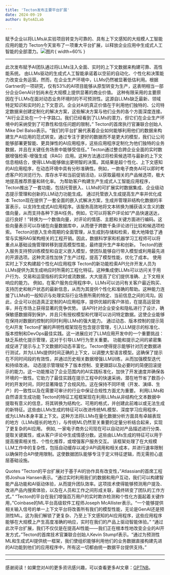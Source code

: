 ```yaml
---
title: 'Tecton发布主要平台扩展'
date: 2024-09-19
author: ByteAILab

---
```


赋予企业以将LLMs从实验项目转变为可靠的、具有上下文感知的大规模人工智能应用的能力
Tecton今天宣布了一项重大平台扩展，以释放企业应用中生成式人工智能的全部潜力。![图片](https://ai-techpark.com/wp-content/uploads/2024/09/Tecton-960x540.jpg){ width=60% }

---
此次发布赋予AI团队通过将LLMs注入全面、实时的上下文数据来构建可靠、高性能系统。
由LLMs驱动的生成式人工智能承诺着以空前的自动化、个性化和决策能力改变业务运营。然而，在企业生产环境中，LLMs仍然被显著低估利用。根据Gartner的一项研究，仅有53%的AI项目能够从原型转变为生产，这表明相当一部分企业GenAI计划尚未在大规模上提供显著的商业价值。
这种有限采用的主要原因在于LLMs在面对动态业务环境时的不可预测性。这源自LLMs缺乏最新、领域特定知识和实时的上下文意识。企业对AI的真正价值在于利用他们独特的、公司特定数据来创建定制化的解决方案，这些解决方案与他们业务的各个方面深度连接。
“AI行业正处在一个十字路口。我们已经看到了LLMs的潜力，但它们在企业生产环境中的采纳受到了可靠性和信任问题的限制，” Tecton的首席执行官兼联合创始人Mike Del Balso表示。“我们的平台扩展代表着企业如何能够利用他们的数据来构建生产AI应用的范式转变。通过专注于更好的数据而不是更大的模型，我们让公司能够部署更智能、更具弹性的AI应用程序，这些应用程序定制化为他们独特的业务数据，并且在关键任务场景中能够受信任。”
Tecton通过整合跨企业全面的实时数据增强检索-增强生成（RAG）应用。这种方法通过将检索候选项与最新的上下文信息相结合，使得LLMs能够做出更明智的决策。其结果是超个性化、上下文感知的AI应用程序，在动态环境中具有分秒准确性。例如，一款电子商务AI可以即时考虑客户的浏览行为、库存水平和当前促销活动，以获取最相关的产品候选项，极大地提高推荐质量和转化率。
为帮助客户构建生产生成式人工智能应用程序，Tecton推出了一套功能，包括托管嵌入、LLMs的可扩展实时数据集成、企业级动态提示管理和创新的LLM动力功能生成。
通过托管嵌入生成提高生产率并优化成本
Tecton现在提供了一套全面的嵌入式解决方案，生成并管理非结构化数据的丰富表示，以支持生成式AI应用程序。该服务高效地将文本转换为捕获语义含义的数值向量，从而支持各种下游AI任务。例如，它可以将客户评论如“产品快速送达，运行良好！”转换为一个数值向量，对评论的情感、主题和关键方面进行编码。这些向量表示可以存储在向量数据库中，从而便于跨数千条评论进行比较和候选项检索。
Tecton对嵌入生命周期的全面管理，从生成到存储和检索，极大地降低了通常与实施RAG架构相关的工程开销。因此，数据科学家和机器学习工程师可以将重点从基础设施管理转移到提高模型性能，最终提升生产率和创新。
Tecton的嵌入服务支持预训练模型和自定义嵌入模型，使团队能够自行带入模型或利用最先进的开源选项。这种灵活性加快了生产过程，提高了模型性能，优化了成本。
使用实时上下文构建超个性化AI应用程序
Tecton的新功能检索API允许开发人员为LLMs提供为其生成响应时所需的工程化特征。这种集成使LLMs可以访问关于用户行为、交易和运营指标的实时或流数据，大大提高了它们提供准确、上下文相关响应的能力。
例如，在客户服务应用程序中，LLMs可以访问有关客户最近购买、支持历史和帐户状态的最新信息，从而为其提供个性化和准确的帮助。这种能力连接了LLMs的一般知识与处理实际行业场景所需的特定、当前信息之间的鸿沟。因此，企业可以创造真正定制的AI应用程序，提供优越的客户体验，在提高运营效率，并在市场上获得显著的竞争优势。
该API针对企业安全和隐私进行了设计，确保敏感数据得到保护，并且只有授权模型和代理可以访问特定数据。这使企业能够在保持对数据的控制的同时利用LLMs的强大能力。
通过动态、版本控制的提示简化AI开发
Tecton扩展的声明性框架现在包含提示管理，引入LLM提示的标准化、版本控制和DevOps最佳实践。这一进展应对了LLM应用开发中的一个重要挑战：缺乏系统化提示管理，这对于引导LLM行为至关重要。
功能和提示之间的紧密集成促进了提示与上下文数据的动态丰富化。Tecton使得提示能够针对历史数据进行测试，并为LLMs提供时间正确的上下文，以调整大型语言模型。这确保了提示在不同时间段的有效性，并通过历史相关数据增强LLM训练，从而加强模型迭代和持续改进。
动态提示管理赋予了版本控制、变更跟踪以及必要时的简便回滚提示的能力。这一功能推动了企业范围内的AI实践标准化，加快了开发速度并确保各环境的一致性。它助力了最佳实践在提示工程中的快速采纳，潜在地节省了数百小时的开发时间，同时显著降低了合规风险。这在保持不同环境（开发、演绎、生产）的一致性以及在需要可审计的行业中保证合规性方面尤为重要。
利用LLMs和自然语言生成功能
Tecton的特征工程框架现在利用LLMs从非结构化文本数据中提取有意义的信息，将其转换为结构化、可用的格式，并创建此前难以或无法生成的新特征。这些由LLMs生成的特征可以改进传统ML模型、深度学习应用程序，或为LLMs本身丰富上下文。这种方法将LLMs在量化数据分析方面具有卓越表现的地方（LLMs擅长的地方），与传统ML仍然至关重要的定量分析结合起来，实现了更复杂的AI应用。
例如, 一家电子商务公司现在可以自动对产品描述进行分类、提取关键属性，或从客户评论中生成情感分数。这些由LLMs生成的特征可以用于提高搜索相关性、个性化推荐，或增强客户服务交互。
该框架处理了在大规模LLM工作中的复杂性，包括自动缓存以减少API调用和相关成本，并进行速率限制以确保符合API使用限制。这使数据团队能够专注于定义特征逻辑，而无需担心底层基础设施。

Quotes
“Tecton的平台扩展对于基于AI的协作具有改变性，”Atlassian的首席工程师Joshua Hansen表示。“通过实时利用我们的数据和用户互动，我们可以构建智能产品功能和AI驱动体验，从而提升团队效率。这项技术使得能够预测用户提及、改进产品内搜索体验，以及在人员和工作之间形成关联，最终转变了团队的工作方式。”
“Tecton的平台在我们增强百万用户的实时欺诈检测和个性化方面起着关键作用，”Coinbase的ML平台高级软件工程师Joseph McAllister表示。“一个能够提供相关输入信号的单一上下文平台将改善所有我们的模型性能，无论是GenAI还是预测性ML。这为我们解锁了更复杂、乃至上下文感知的AI应用程序，这些应用程序能够在大规模上产生高度准确的响应，实时在我们的产品上驱动智能体验。”
“通过此次平台扩展，我们不仅仅是在提高AI性能——我们正在根本性地改变企业的AI开发方式，”Tecton的首席技术官兼联合创始人Kevin Stumpf表示。“通过为预测性ML和生成式AI提供统一框架，我们使组织能够利用他们的业务数据直接构建先进的AI功能到他们的应用程序中，所有这一切都由统一数据平台提供支持。”

---
---
感谢阅读！如果您对AI的更多资讯感兴趣，可以查看更多AI文章：[GPTNB](https://gptnb.com)。